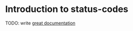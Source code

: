 # Introduction to status-codes

TODO: write [great documentation](http://jacobian.org/writing/what-to-write/)
